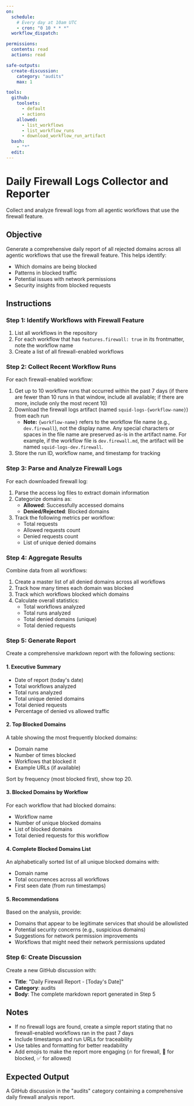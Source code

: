 ```yaml
---
on:
  schedule:
    # Every day at 10am UTC
    - cron: "0 10 * * *"
  workflow_dispatch:

permissions:
  contents: read
  actions: read

safe-outputs:
  create-discussion:
    category: "audits"
    max: 1

tools:
  github:
    toolsets:
      - default
      - actions
    allowed:
      - list_workflows
      - list_workflow_runs
      - download_workflow_run_artifact
  bash:
    - "*"
  edit:
---
```


# Daily Firewall Logs Collector and Reporter

Collect and analyze firewall logs from all agentic workflows that use the firewall feature.

## Objective

Generate a comprehensive daily report of all rejected domains across all agentic workflows that use the firewall feature. This helps identify:
- Which domains are being blocked
- Patterns in blocked traffic
- Potential issues with network permissions
- Security insights from blocked requests

## Instructions

### Step 1: Identify Workflows with Firewall Feature

1. List all workflows in the repository
2. For each workflow that has `features.firewall: true` in its frontmatter, note the workflow name
3. Create a list of all firewall-enabled workflows

### Step 2: Collect Recent Workflow Runs

For each firewall-enabled workflow:
1. Get up to 10 workflow runs that occurred within the past 7 days (if there are fewer than 10 runs in that window, include all available; if there are more, include only the most recent 10)
2. Download the firewall logs artifact (named `squid-logs-{workflow-name}`) from each run
   - **Note:** `{workflow-name}` refers to the workflow file name (e.g., `dev.firewall`), not the display name. Any special characters or spaces in the file name are preserved as-is in the artifact name. For example, if the workflow file is `dev.firewall.md`, the artifact will be named `squid-logs-dev.firewall`.
3. Store the run ID, workflow name, and timestamp for tracking

### Step 3: Parse and Analyze Firewall Logs

For each downloaded firewall log:
1. Parse the access log files to extract domain information
2. Categorize domains as:
   - **Allowed**: Successfully accessed domains
   - **Denied/Rejected**: Blocked domains
3. Track the following metrics per workflow:
   - Total requests
   - Allowed requests count
   - Denied requests count
   - List of unique denied domains

### Step 4: Aggregate Results

Combine data from all workflows:
1. Create a master list of all denied domains across all workflows
2. Track how many times each domain was blocked
3. Track which workflows blocked which domains
4. Calculate overall statistics:
   - Total workflows analyzed
   - Total runs analyzed
   - Total denied domains (unique)
   - Total denied requests

### Step 5: Generate Report

Create a comprehensive markdown report with the following sections:

#### 1. Executive Summary
- Date of report (today's date)
- Total workflows analyzed
- Total runs analyzed  
- Total unique denied domains
- Total denied requests
- Percentage of denied vs allowed traffic

#### 2. Top Blocked Domains
A table showing the most frequently blocked domains:
- Domain name
- Number of times blocked
- Workflows that blocked it
- Example URLs (if available)

Sort by frequency (most blocked first), show top 20.

#### 3. Blocked Domains by Workflow
For each workflow that had blocked domains:
- Workflow name
- Number of unique blocked domains
- List of blocked domains
- Total denied requests for this workflow

#### 4. Complete Blocked Domains List
An alphabetically sorted list of all unique blocked domains with:
- Domain name
- Total occurrences across all workflows
- First seen date (from run timestamps)

#### 5. Recommendations
Based on the analysis, provide:
- Domains that appear to be legitimate services that should be allowlisted
- Potential security concerns (e.g., suspicious domains)
- Suggestions for network permission improvements
- Workflows that might need their network permissions updated

### Step 6: Create Discussion

Create a new GitHub discussion with:
- **Title**: "Daily Firewall Report - [Today's Date]"
- **Category**: audits
- **Body**: The complete markdown report generated in Step 5

## Notes

- If no firewall logs are found, create a simple report stating that no firewall-enabled workflows ran in the past 7 days
- Include timestamps and run URLs for traceability
- Use tables and formatting for better readability
- Add emojis to make the report more engaging (🔥 for firewall, 🚫 for blocked, ✅ for allowed)

## Expected Output

A GitHub discussion in the "audits" category containing a comprehensive daily firewall analysis report.
